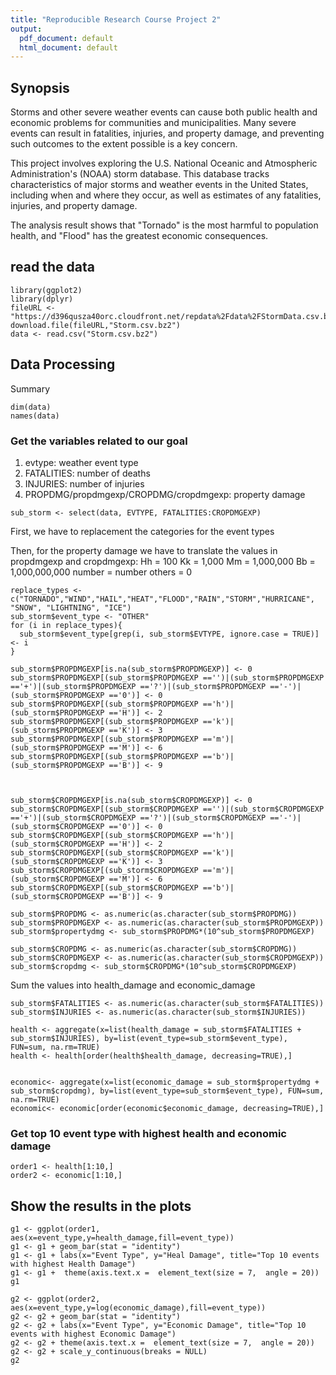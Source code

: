 ```yaml
---
title: "Reproducible Research Course Project 2"
output:
  pdf_document: default
  html_document: default
---
```


## Synopsis

Storms and other severe weather events can cause both public health and economic problems for communities and municipalities. Many severe events can result in fatalities, injuries, and property damage, and preventing such outcomes to the extent possible is a key concern.

This project involves exploring the U.S. National Oceanic and Atmospheric Administration's (NOAA) storm database. This database tracks characteristics of major storms and weather events in the United States, including when and where they occur, as well as estimates of any fatalities, injuries, and property damage.

The analysis result shows that "Tornado" is the most harmful to population health, and "Flood" has the greatest economic consequences.


## read the data

```{r}
library(ggplot2)
library(dplyr)
fileURL <- "https://d396qusza40orc.cloudfront.net/repdata%2Fdata%2FStormData.csv.bz2"
download.file(fileURL,"Storm.csv.bz2")
data <- read.csv("Storm.csv.bz2")
```



## Data Processing

Summary
```{r}
dim(data)
names(data)
```


### Get the variables related to our goal
1. evtype: weather event type
2. FATALITIES: number of deaths
3. INJURIES: number of injuries
4. PROPDMG/propdmgexp/CROPDMG/cropdmgexp: property damage

```{r}
sub_storm <- select(data, EVTYPE, FATALITIES:CROPDMGEXP)
```

First, we have to replacement the categories for the event types

Then, for the property damage we have to translate the values in propdmgexp and cropdmgexp:
Hh = 100
Kk = 1,000
Mm = 1,000,000
Bb = 1,000,000,000
number = number
others = 0


```{r}
replace_types <- c("TORNADO","WIND","HAIL","HEAT","FLOOD","RAIN","STORM","HURRICANE", "SNOW", "LIGHTNING", "ICE")
sub_storm$event_type <- "OTHER"
for (i in replace_types){
  sub_storm$event_type[grep(i, sub_storm$EVTYPE, ignore.case = TRUE)] <- i
}

sub_storm$PROPDMGEXP[is.na(sub_storm$PROPDMGEXP)] <- 0
sub_storm$PROPDMGEXP[(sub_storm$PROPDMGEXP =='')|(sub_storm$PROPDMGEXP =='+')|(sub_storm$PROPDMGEXP =='?')|(sub_storm$PROPDMGEXP =='-')|(sub_storm$PROPDMGEXP =='0')] <- 0
sub_storm$PROPDMGEXP[(sub_storm$PROPDMGEXP =='h')|(sub_storm$PROPDMGEXP =='H')] <- 2
sub_storm$PROPDMGEXP[(sub_storm$PROPDMGEXP =='k')|(sub_storm$PROPDMGEXP =='K')] <- 3
sub_storm$PROPDMGEXP[(sub_storm$PROPDMGEXP =='m')|(sub_storm$PROPDMGEXP =='M')] <- 6
sub_storm$PROPDMGEXP[(sub_storm$PROPDMGEXP =='b')|(sub_storm$PROPDMGEXP =='B')] <- 9



sub_storm$CROPDMGEXP[is.na(sub_storm$CROPDMGEXP)] <- 0
sub_storm$CROPDMGEXP[(sub_storm$CROPDMGEXP =='')|(sub_storm$CROPDMGEXP =='+')|(sub_storm$CROPDMGEXP =='?')|(sub_storm$CROPDMGEXP =='-')|(sub_storm$CROPDMGEXP =='0')] <- 0
sub_storm$CROPDMGEXP[(sub_storm$CROPDMGEXP =='h')|(sub_storm$CROPDMGEXP =='H')] <- 2
sub_storm$CROPDMGEXP[(sub_storm$CROPDMGEXP =='k')|(sub_storm$CROPDMGEXP =='K')] <- 3
sub_storm$CROPDMGEXP[(sub_storm$CROPDMGEXP =='m')|(sub_storm$CROPDMGEXP =='M')] <- 6
sub_storm$CROPDMGEXP[(sub_storm$CROPDMGEXP =='b')|(sub_storm$CROPDMGEXP =='B')] <- 9

sub_storm$PROPDMG <- as.numeric(as.character(sub_storm$PROPDMG))
sub_storm$PROPDMGEXP <- as.numeric(as.character(sub_storm$PROPDMGEXP))
sub_storm$propertydmg <- sub_storm$PROPDMG*(10^sub_storm$PROPDMGEXP)

sub_storm$CROPDMG <- as.numeric(as.character(sub_storm$CROPDMG))
sub_storm$CROPDMGEXP <- as.numeric(as.character(sub_storm$CROPDMGEXP))
sub_storm$cropdmg <- sub_storm$CROPDMG*(10^sub_storm$CROPDMGEXP)
```



Sum the values into health_damage and economic_damage
```{r}
sub_storm$FATALITIES <- as.numeric(as.character(sub_storm$FATALITIES))
sub_storm$INJURIES <- as.numeric(as.character(sub_storm$INJURIES))

health <- aggregate(x=list(health_damage = sub_storm$FATALITIES + sub_storm$INJURIES), by=list(event_type=sub_storm$event_type), FUN=sum, na.rm=TRUE)
health <- health[order(health$health_damage, decreasing=TRUE),]


economic<- aggregate(x=list(economic_damage = sub_storm$propertydmg + sub_storm$cropdmg), by=list(event_type=sub_storm$event_type), FUN=sum, na.rm=TRUE)
economic<- economic[order(economic$economic_damage, decreasing=TRUE),]

```


### Get top 10 event type with highest health and economic damage

```{r}
order1 <- health[1:10,]
order2 <- economic[1:10,]
```

## Show the results in the plots
```{r}
g1 <- ggplot(order1, aes(x=event_type,y=health_damage,fill=event_type))
g1 <- g1 + geom_bar(stat = "identity")
g1 <- g1 + labs(x="Event Type", y="Heal Damage", title="Top 10 events with highest Health Damage")
g1 <- g1 +  theme(axis.text.x =  element_text(size = 7,  angle = 20))
g1
```

```{r }
g2 <- ggplot(order2, aes(x=event_type,y=log(economic_damage),fill=event_type))
g2 <- g2 + geom_bar(stat = "identity")
g2 <- g2 + labs(x="Event Type", y="Economic Damage", title="Top 10 events with highest Economic Damage")
g2 <- g2 + theme(axis.text.x =  element_text(size = 7,  angle = 20))
g2 <- g2 + scale_y_continuous(breaks = NULL)
g2

```
